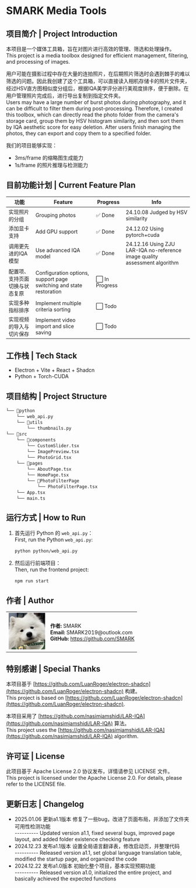 # SMARK Media Tools

## 项目简介 | Project Introduction
本项目是一个媒体工具箱，旨在对图片进行高效的管理、筛选和处理操作。  
This project is a media toolbox designed for efficient management, filtering, and processing of images.

用户可能在摄影过程中存在大量的连拍照片，在后期照片筛选时会遇到棘手的难以筛选的问题。因此我创建了这个工具箱，可以直接读入相机存储卡的照片文件夹，经过HSV直方图相似度分组后，根据IQA美学评分进行美观度排序，便于删除。在用户管理照片完成后，进行导出复制到指定文件夹。  
Users may have a large number of burst photos during photography, and it can be difficult to filter them during post-processing. Therefore, I created this toolbox, which can directly read the photo folder from the camera's storage card, group them by HSV histogram similarity, and then sort them by IQA aesthetic score for easy deletion. After users finish managing the photos, they can export and copy them to a specified folder.

我们的项目能够实现：  
- 3ms/frame 的缩略图生成能力  
- 1s/frame 的照片推理与检测能力  

## 目前功能计划 | Current Feature Plan
| 功能 | Feature | Progress | Info |
| --- | --- | --- | --- |
| 实现照片的分组 | Grouping photos | ✅ Done | 24.10.08 Judged by HSV similarity |
| 添加显卡支持 | Add GPU support | ✅ Done | 24.12.02 Using pytorch+cuda |
| 调用更先进的IQA模型 | Use advanced IQA model | ✅ Done | 24.12.16 Using ZJU LAR-IQA no-reference image quality assessment algorithm |
| 配置项、支持页面切换与状态复原 | Configuration options, support page switching and state restoration | ⬜ In Progress | |
| 实现多种指标排序 | Implement multiple criteria sorting | ⬜ Todo | |
| 实现视频的导入与切片保存 | Implement video import and slice saving | ⬜ Todo | |

## 工作栈 | Tech Stack
- Electron + Vite + React + Shadcn
- Python + Torch-CUDA

## 项目结构 | Project Structure
```
└── 📁python
    └── web_api.py
    └── 📁utils
        └── thumbnails.py
└── 📁src
    └── 📁components
        └── CustomSlider.tsx
        └── ImagePreview.tsx
        └── PhotoGrid.tsx
    └── 📁pages
        └── AboutPage.tsx
        └── HomePage.tsx
        └── 📁PhotoFilterPage
            └── PhotoFilterPage.tsx
    └── App.tsx
    └── main.ts
```

## 运行方式 | How to Run
1. 首先运行 Python 的 `web_api.py`：  
   First, run the Python `web_api.py`:
    ```bash
    python python/web_api.py
    ```

2. 然后运行前端项目：  
   Then, run the frontend project:
    ```bash
    npm run start
    ```

## 作者 | Author
<table>
  <tr>
    <td><img src="src/assets/images/avatar.jpg" alt="SMARK's Avatar" width="100" height="100"></td>
    <td>
      <strong>作者:</strong> SMARK<br>
      <strong>Email:</strong> SMARK2019@outlook.com<br>
      <strong>GitHub:</strong> <a href="https://github.com/SMARK">https://github.com/SMARK</a>
    </td>
  </tr>
</table>

## 特别感谢 | Special Thanks
本项目基于 [https://github.com/LuanRoger/electron-shadcn](https://github.com/LuanRoger/electron-shadcn) 构建。  
This project is based on [https://github.com/LuanRoger/electron-shadcn](https://github.com/LuanRoger/electron-shadcn).

本项目采用了 [https://github.com/nasimjamshidi/LAR-IQA](https://github.com/nasimjamshidi/LAR-IQA) 算法。  
This project uses the [https://github.com/nasimjamshidi/LAR-IQA](https://github.com/nasimjamshidi/LAR-IQA) algorithm.


## 许可证 | License
此项目基于 Apache License 2.0 协议发布，详情请参见 LICENSE 文件。  
This project is licensed under the Apache License 2.0. For details, please refer to the LICENSE file.

## 更新日志 | Changelog
- 2025.01.06 更新a1.1版本 修复了一些bug，改进了页面布局，并添加了文件夹可用性检测功能  
  ---------- Updated version a1.1, fixed several bugs, improved page layout, and added folder existence checking feature
- 2024.12.23 发布a1.1版本 设置全局语言翻译表，修改启动页，并整理代码  
  ---------- Released version a1.1, set global language translation table, modified the startup page, and organized the code
- 2024.12.22 发布a1.0版本 初始化整个项目，基本实现预期功能  
  ---------- Released version a1.0, initialized the entire project, and basically achieved the expected functions
